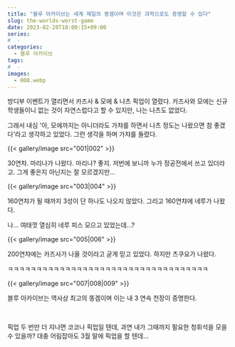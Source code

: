 ```yaml
---
title: "블루 아카이브는 세계 제일의 똥겜이며 이것은 과학으로도 증명할 수 있다"
slug: the-worlds-worst-game
date: 2023-02-28T18:00:15+09:00
series:
#  - 
categories:
  - 블루 아카이브
tags:
#  - 
images:
  - 008.webp
---
```


방디부 이벤트가 열리면서 카즈사 & 모에 & 나츠 픽업이 열렸다. 카즈사와 모에는 신규 학생들이니 없는 것이 자연스럽다고 할 수 있지만, 나는 나츠도 없었다.

그래서 내심 '아, 모에까지는 아니더라도 가챠를 하면서 나츠 정도는 나왔으면 참 좋겠다'라고 생각하고 있었다. 그런 생각을 하며 가챠를 돌렸다.

{{< gallery/image src="001|002" >}}

30연챠. 마리나가 나왔다. 마리나? 좋지. 저번에 보니까 누가 정공전에서 쓰고 있더라고. 그게 좋은지 아닌지는 잘 모르겠지만...

{{< gallery/image src="003|004" >}}

160연챠가 될 때까지 3성이 단 하나도 나오지 않았다. 그리고 160연챠에 네루가 나왔다.

나... 여태껏 열심히 네루 피스 모으고 있었는데...?

{{< gallery/image src="005|006" >}}

200연챠에는 카즈사가 나올 것이라고 굳게 믿고 있었다. 하지만 츠쿠요가 나왔다.

ㅋㅋㅋㅋㅋㅋㅋㅋㅋㅋㅋㅋㅋㅋㅋㅋㅋㅋㅋㅋㅋㅋㅋㅋㅋㅋㅋㅋㅋㅋㅋㅋㅋㅋㅋ

{{< gallery/image src="007|008|009" >}}

블루 아카이브는 역사상 최고의 똥겜이며 이는 내 3 연속 천장이 증명한다.

&nbsp;

픽업 두 번만 더 지나면 코코나 픽업일 텐데, 과연 내가 그때까지 필요한 청휘석을 모을 수 있을까? 대충 어림잡아도 3월 말에 픽업을 할 텐데...
